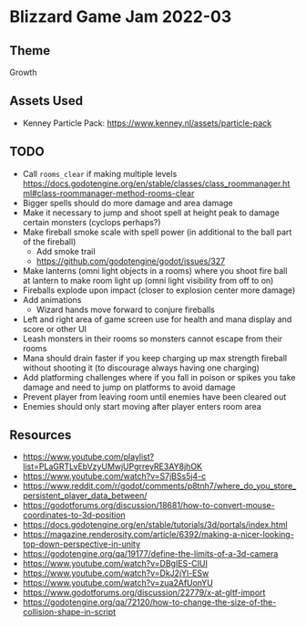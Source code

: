 # Blizzard Game Jam 2022-03

## Theme
Growth

## Assets Used
- Kenney Particle Pack: https://www.kenney.nl/assets/particle-pack

## TODO
- Call `rooms_clear` if making multiple levels https://docs.godotengine.org/en/stable/classes/class_roommanager.html#class-roommanager-method-rooms-clear
- Bigger spells should do more damage and area damage
- Make it necessary to jump and shoot spell at height peak to damage certain monsters (cyclops perhaps?)
- Make fireball smoke scale with spell power (in additional to the ball part of the fireball)
   - Add smoke trail
   - https://github.com/godotengine/godot/issues/327
- Make lanterns (omni light objects in a rooms) where you shoot fire ball at lantern to make room light up (omni light visibility from off to on)
- Fireballs explode upon impact (closer to explosion center more damage)
- Add animations
   - Wizard hands move forward to conjure fireballs
- Left and right area of game screen use for health and mana display and score or other UI
- Leash monsters in their rooms so monsters cannot escape from their rooms
- Mana should drain faster if you keep charging up max strength fireball without shooting it (to discourage always having one charging)
- Add platforming challenges where if you fall in poison or spikes you take damage and need to jump on platforms to avoid damage
- Prevent player from leaving room until enemies have been cleared out
- Enemies should only start moving after player enters room area

## Resources
- https://www.youtube.com/playlist?list=PLaGRTLvEbVzyUMwjUPgrreyRE3AY8jhOK
- https://www.youtube.com/watch?v=S7jBSs5j4-c
- https://www.reddit.com/r/godot/comments/p8tnh7/where_do_you_store_persistent_player_data_between/
- https://godotforums.org/discussion/18681/how-to-convert-mouse-coordinates-to-3d-position
- https://docs.godotengine.org/en/stable/tutorials/3d/portals/index.html
- https://magazine.renderosity.com/article/6392/making-a-nicer-looking-top-down-perspective-in-unity
- https://godotengine.org/qa/19177/define-the-limits-of-a-3d-camera
- https://www.youtube.com/watch?v=DBgIES-CIUI
- https://www.youtube.com/watch?v=DkJ2jYl-ESw
- https://www.youtube.com/watch?v=zua2AfUonYU
- https://www.godotforums.org/discussion/22779/x-at-gltf-import
- https://godotengine.org/qa/72120/how-to-change-the-size-of-the-collision-shape-in-script
